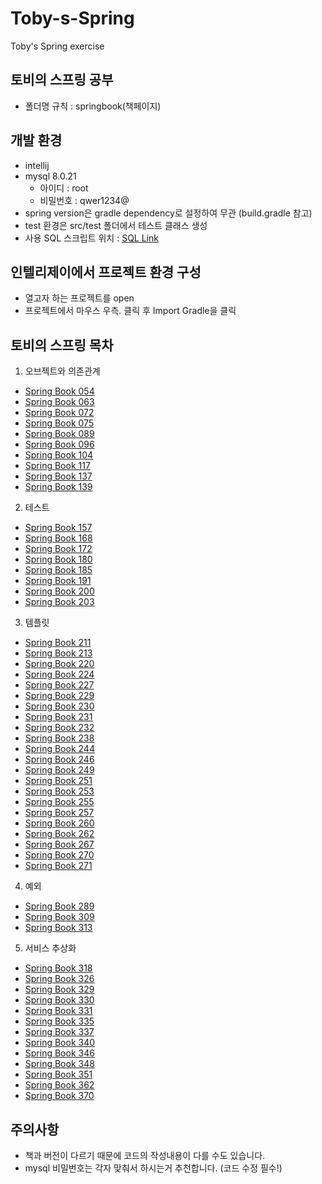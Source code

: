# Toby-s-Spring
Toby's Spring exercise

## 토비의 스프링 공부

- 폴더명 규칙 : springbook(책페이지)

## 개발 환경

- intellij
- mysql 8.0.21
  - 아이디 : root
  - 비밀번호 : qwer1234@
- spring version은 gradle dependency로 설정하여 무관 (build.gradle 참고)
- test 환경은 src/test 폴더에서 테스트 클래스 생성
- 사용 SQL 스크립트 위치 : [SQL Link](https://github.com/algo2000/Toby-s-Spring/tree/master/SQL_Script)

## 인텔리제이에서 프로젝트 환경 구성
 - 열고자 하는 프로젝트를 open
 - 프로젝트에서 마우스 우측. 클릭 후 Import Gradle을 클릭

## 토비의 스프링 목차
1. 오브젝트와 의존관계
- [Spring Book 054](https://github.com/algo2000/Toby-s-Spring/tree/master/springbook054)
- [Spring Book 063](https://github.com/algo2000/Toby-s-Spring/tree/master/springbook063)
- [Spring Book 072](https://github.com/algo2000/Toby-s-Spring/tree/master/springbook072)
- [Spring Book 075](https://github.com/algo2000/Toby-s-Spring/tree/master/springbook075)
- [Spring Book 089](https://github.com/algo2000/Toby-s-Spring/tree/master/springbook089)
- [Spring Book 096](https://github.com/algo2000/Toby-s-Spring/tree/master/springbook096)
- [Spring Book 104](https://github.com/algo2000/Toby-s-Spring/tree/master/springbook104)
- [Spring Book 117](https://github.com/algo2000/Toby-s-Spring/tree/master/springbook117)
- [Spring Book 137](https://github.com/algo2000/Toby-s-Spring/tree/master/springbook137)
- [Spring Book 139](https://github.com/algo2000/Toby-s-Spring/tree/master/springbook139)
2. 테스트
- [Spring Book 157](https://github.com/algo2000/Toby-s-Spring/tree/master/springbook157)
- [Spring Book 168](https://github.com/algo2000/Toby-s-Spring/tree/master/springbook168)
- [Spring Book 172](https://github.com/algo2000/Toby-s-Spring/tree/master/springbook172)
- [Spring Book 180](https://github.com/algo2000/Toby-s-Spring/tree/master/springbook180)
- [Spring Book 185](https://github.com/algo2000/Toby-s-Spring/tree/master/springbook185)
- [Spring Book 191](https://github.com/algo2000/Toby-s-Spring/tree/master/springbook191)
- [Spring Book 200](https://github.com/algo2000/Toby-s-Spring/tree/master/springbook200)
- [Spring Book 203](https://github.com/algo2000/Toby-s-Spring/tree/master/springbook203)
3. 템플릿
- [Spring Book 211](https://github.com/algo2000/Toby-s-Spring/tree/master/springbook211)
- [Spring Book 213](https://github.com/algo2000/Toby-s-Spring/tree/master/springbook213)
- [Spring Book 220](https://github.com/algo2000/Toby-s-Spring/tree/master/springbook220)
- [Spring Book 224](https://github.com/algo2000/Toby-s-Spring/tree/master/springbook224)
- [Spring Book 227](https://github.com/algo2000/Toby-s-Spring/tree/master/springbook227)
- [Spring Book 229](https://github.com/algo2000/Toby-s-Spring/tree/master/springbook229)
- [Spring Book 230](https://github.com/algo2000/Toby-s-Spring/tree/master/springbook230)
- [Spring Book 231](https://github.com/algo2000/Toby-s-Spring/tree/master/springbook231)
- [Spring Book 232](https://github.com/algo2000/Toby-s-Spring/tree/master/springbook232)
- [Spring Book 238](https://github.com/algo2000/Toby-s-Spring/tree/master/springbook238)
- [Spring Book 244](https://github.com/algo2000/Toby-s-Spring/tree/master/springbook244)
- [Spring Book 246](https://github.com/algo2000/Toby-s-Spring/tree/master/springbook246)
- [Spring Book 249](https://github.com/algo2000/Toby-s-Spring/tree/master/springbook249)
- [Spring Book 251](https://github.com/algo2000/Toby-s-Spring/tree/master/springbook251)
- [Spring Book 253](https://github.com/algo2000/Toby-s-Spring/tree/master/springbook253)
- [Spring Book 255](https://github.com/algo2000/Toby-s-Spring/tree/master/springbook255)
- [Spring Book 257](https://github.com/algo2000/Toby-s-Spring/tree/master/springbook257)
- [Spring Book 260](https://github.com/algo2000/Toby-s-Spring/tree/master/springbook260)
- [Spring Book 262](https://github.com/algo2000/Toby-s-Spring/tree/master/springbook262)
- [Spring Book 267](https://github.com/algo2000/Toby-s-Spring/tree/master/springbook267)
- [Spring Book 270](https://github.com/algo2000/Toby-s-Spring/tree/master/springbook270)
- [Spring Book 271](https://github.com/algo2000/Toby-s-Spring/tree/master/springbook271)
4. 예외
- [Spring Book 289](https://github.com/algo2000/Toby-s-Spring/tree/master/springbook289)
- [Spring Book 309](https://github.com/algo2000/Toby-s-Spring/tree/master/springbook309)
- [Spring Book 313](https://github.com/algo2000/Toby-s-Spring/tree/master/springbook313)
5. 서비스 추상화
- [Spring Book 318](https://github.com/algo2000/Toby-s-Spring/tree/master/springbook318)
- [Spring Book 326](https://github.com/algo2000/Toby-s-Spring/tree/master/springbook326)
- [Spring Book 329](https://github.com/algo2000/Toby-s-Spring/tree/master/springbook329)
- [Spring Book 330](https://github.com/algo2000/Toby-s-Spring/tree/master/springbook330)
- [Spring Book 331](https://github.com/algo2000/Toby-s-Spring/tree/master/springbook331)
- [Spring Book 335](https://github.com/algo2000/Toby-s-Spring/tree/master/springbook335)
- [Spring Book 337](https://github.com/algo2000/Toby-s-Spring/tree/master/springbook337)
- [Spring Book 340](https://github.com/algo2000/Toby-s-Spring/tree/master/springbook340)
- [Spring Book 346](https://github.com/algo2000/Toby-s-Spring/tree/master/springbook346)
- [Spring Book 348](https://github.com/algo2000/Toby-s-Spring/tree/master/springbook348)
- [Spring Book 351](https://github.com/algo2000/Toby-s-Spring/tree/master/springbook351)
- [Spring Book 362](https://github.com/algo2000/Toby-s-Spring/tree/master/springbook362)
- [Spring Book 370](https://github.com/algo2000/Toby-s-Spring/tree/master/springbook370)

## 주의사항

- 책과 버전이 다르기 때문에 코드의 작성내용이 다를 수도 있습니다.
- mysql 비밀번호는 각자 맞춰서 하시는거 추천합니다. (코드 수정 필수!)
